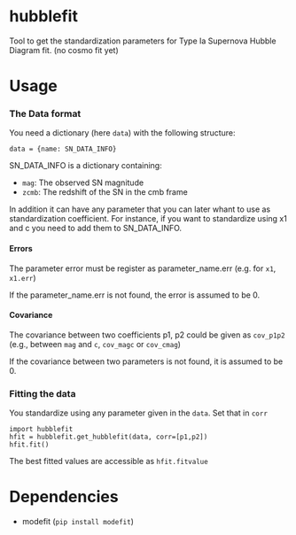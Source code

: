 # hubblefit
Tool to get the standardization parameters for Type Ia Supernova Hubble Diagram fit. (no cosmo fit yet)

# Usage

### The Data format

You need a dictionary (here `data`) with the following structure:
```
data = {name: SN_DATA_INFO}
```

SN_DATA_INFO is a dictionary containing: 
- `mag`: The observed SN magnitude
- `zcmb`: The redshift of the SN in the cmb frame

In addition it can have any parameter that you can later whant to use as standardization coefficient. 
For instance, if you want to standardize using x1 and c you need to add them to SN_DATA_INFO.

#### Errors
The parameter error must be register as parameter_name.err (e.g. for `x1`, `x1.err`)

If the parameter_name.err is not found, the error is assumed to be 0.
#### Covariance
The covariance between two coefficients p1, p2 could be given as `cov_p1p2` (e.g., between `mag` and `c`, `cov_magc` or `cov_cmag`)

If the covariance between two parameters is not found, it is assumed to be 0.

### Fitting the data
You standardize using any parameter given in the `data`. Set that in `corr`
```
import hubblefit
hfit = hubblefit.get_hubblefit(data, corr=[p1,p2])
hfit.fit()
```

The best fitted values are accessible as `hfit.fitvalue`

# Dependencies
- modefit (`pip install modefit`)
